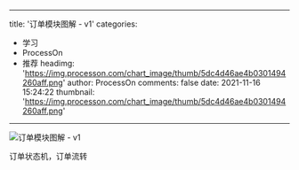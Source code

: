 
---
title: '订单模块图解 - v1'
categories: 
 - 学习
 - ProcessOn
 - 推荐
headimg: 'https://img.processon.com/chart_image/thumb/5dc4d46ae4b0301494260aff.png'
author: ProcessOn
comments: false
date: 2021-11-16 15:24:22
thumbnail: 'https://img.processon.com/chart_image/thumb/5dc4d46ae4b0301494260aff.png'
---

<div>   
<img class="thumb" alt="订单模块图解 - v1" src="https://img.processon.com/chart_image/thumb/5dc4d46ae4b0301494260aff.png" referrerpolicy="no-referrer">
<p>订单状态机，订单流转</p>  
</div>
            